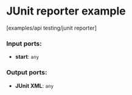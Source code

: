 # JUnit reporter example

[examples/api testing/junit reporter]

### Input ports:

* __start__: `any`

### Output ports:

* __JUnit XML__: `any`


